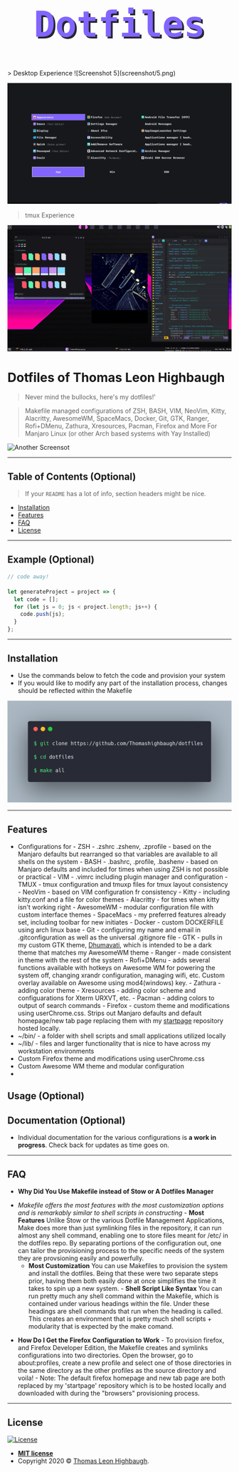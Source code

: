 <h1 style="color:#8265ff !important; text-shadow:0.25rem 0.25rem #24262D;font-family:monospace; Font-size: 5rem; text-align: center !important;">Dotfiles</h1>
> Desktop Experience
![Screenshot 5](screenshot/5.png)

![Screenshot 4](screenshot/4.png)

> tmux Experience

![Screenshot of my desktop](screenshot/1.png)

# Dotfiles of Thomas Leon Highbaugh

> Never mind the bullocks, here's my dotfiles!'

> Makefile managed configurations of ZSH, BASH, VIM, NeoVim, Kitty, Alacritty, AwesomeWM, SpaceMacs, Docker, Git, GTK, Ranger, Rofi+DMenu, Zathura, Xresources, Pacman, Firefox and More
> For Manjaro Linux (or other Arch based systems with Yay Installed)

![Another Screensot](screenshot/2.png)

---

## Table of Contents (Optional)

> If your `README` has a lot of info, section headers might be nice.

- [Installation](#installation)
- [Features](#features)
- [FAQ](#faq)
- [License](#license)

---

## Example (Optional)

```javascript
// code away!

let generateProject = project => {
  let code = [];
  for (let js = 0; js < project.length; js++) {
    code.push(js);
  }
};
```

---

## Installation

- Use the commands below to fetch the code and provision your system
- If you would like to modify any part of the installation process, changes should be reflected within the Makefile

![Set Up Commands](<screenshot/carbon(1).png>)

---

## Features

- Configurations for - ZSH - .zshrc .zshenv, .zprofile - based on the Manjaro defaults but rearranged so that variables are available to all shells on the system - BASH - .bashrc, .profile, .bashenv - based on Manjaro defaults and included for times when using ZSH is not possible or practical - VIM - .vimrc including plugin manager and configuration - TMUX - tmux configuration and tmuxp files for tmux layout consistency - NeoVim - based on VIM configuration fr consistency - Kitty - including kitty.conf and a file for color themes - Alacritty - for times when kitty isn't working right - AwesomeWM - modular configuration file with custom interface themes - SpaceMacs - my preferred features already set, including toolbar for new initiates - Docker - custom DOCKERFILE using arch linux base - Git - configuring my name and email in .gitconfiguration as well as the universal .gitignore file - GTK - pulls in my custom GTK theme, [Dhumavati](https://github.com/Thomashighbaugh/Dhumavati), which is intended to be a dark theme that matches my AwesomeWM theme - Ranger - made consistent in theme with the rest of the system - Rofi+DMenu - adds several functions available with hotkeys on Awesome WM for powering the system off, changing xrandr configuration, managing wifi, etc. Custom overlay available on Awesome using mod4(windows) key. - Zathura - adding color theme - Xresources - adding color scheme and configuarations for Xterm URXVT, etc. - Pacman - adding colors to output of search commands - Firefox - custom theme and modifications using userChrome.css. Strips out Manjaro defaults and default homepage/new tab page replacing them with my [startpage](https://github.com/Thomashighbaugh/startpage) repository hosted locally.
- ~/bin/ - a folder with shell scripts and small applications utilized locally
- ~/lib/ - files and larger functionality that is nice to have across my workstation environments
- Custom Firefox theme and modifications using userChrome.css
- Custom Awesome WM theme and modular configuration
-

## Usage (Optional)

## Documentation (Optional)

- Individual documentation for the various configurations is **a work in progress**. Check back for updates as time goes on.

---

## FAQ

- **Why Did You Use Makefile instead of Stow or A Dotfiles Manager**

* _Makefile offers the most features with the most customization options and is remarkably similar to shell scripts in constructing_ - **Most Features** Unlike Stow or the various Dotfile Management Applications, Make does more than just symlinking files in the repository, it can run almost any shell command, enabling one to store files meant for /etc/ in the dotfiles repo. By separating portions of the configuration out, one can tailor the provisioning process to the specific needs of the system they are provsioning easily and powerfully.
  - **Most Customization** You can use Makefiles to provision the system and install the dotfiles. Being that these were two separate steps prior, having them both easily done at once simplifies the time it takes to spin up a new system. - **Shell Script Like Syntax** You can run pretty much any shell command within the Makefile, which is contained under various headings within the file. Under these headings are shell commands that run when the heading is called. This creates an environment that is pretty much shell scripts + modularity that is expected by the make comand.

- **How Do I Get the Firefox Configuration to Work** - To provision firefox, and Firefox Developer Edition, the Makefile creates and symlinks configurations into two directories. Open the browser, go to about:profiles, create a new profile and select one of those directories in the same directory as the other profiles as the source directory and voila! - Note: The default firefox homepage and new tab page are both replaced by my 'startpage' repository which is to be hosted locally and downloaded with during the "browsers" provisioning process.

---

## License

[![License](http://img.shields.io/:license-mit-blue.svg?style=flat-square)](http://badges.mit-license.org)

- **[MIT license](http://opensource.org/licenses/mit-license.php)**
- Copyright 2020 © <a href="http://thomasleonhighbaugh.me" target="_blank">Thomas Leon Highbaugh</a>.
